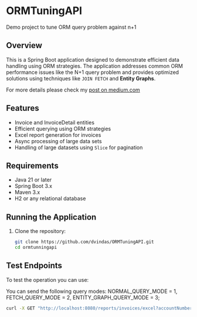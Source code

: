 # ORMTuningAPI
Demo project to tune ORM query problem against n+1

## Overview
This is a Spring Boot application designed to demonstrate efficient data handling using ORM strategies. The application addresses common ORM performance issues like the N+1 query problem and provides optimized solutions using techniques like `JOIN FETCH` and **Entity Graphs**.

For more details please check my [post on medium.com](https://medium.com/@dperez_/n-1-problem-the-silent-performance-killer-in-orms-4980830cba93)

## Features
- Invoice and InvoiceDetail entities
- Efficient querying using ORM strategies
- Excel report generation for invoices
- Async processing of large data sets
- Handling of large datasets using `Slice` for pagination

## Requirements
- Java 21 or later
- Spring Boot 3.x
- Maven 3.x
- H2 or any relational database

## Running the Application
1. Clone the repository:
   ```bash
   git clone https://github.com/dvindas/ORMTuningAPI.git
   cd ormtunningapi

## Test Endpoints

To test the operation you can use:

You can send the following query modes: NORMAL_QUERY_MODE = 1, FETCH_QUERY_MODE = 2, ENTITY_GRAPH_QUERY_MODE = 3;

```bash
curl -X GET "http://localhost:8080/reports/invoices/excel?accountNumber=ZXY-234&queryMode=2"
